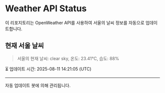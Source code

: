 
# Weather API Status

이 리포지토리는 OpenWeather API를 사용하여 서울의 날씨 정보를 자동으로 업데이트합니다.

## 현재 서울 날씨
> 서울의 현재 날씨: clear sky, 온도: 23.41°C, 습도: 88%

⏳ 업데이트 시간: 2025-08-11 14:21:05 (UTC)

---
자동 업데이트 봇에 의해 관리됩니다.
